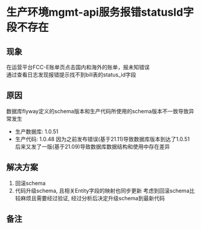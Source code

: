 # 生产环境mgmt-api服务报错statusId字段不存在

## 现象

在运营平台FCC-E账单页点击国内和海外的账单，报未知错误<br/>
通过查看日志发现报错提示找不到bill表的status_id字段

## 原因

数据库flyway定义的schema版本和生产代码所使用的schema版本不一致导致异常发生

- 生产数据库: 1.0.51
- 生产代码: 1.0.48
  因为之前发布错误(基于21.11)导致数据库版本到达了1.0.51<br/>
  后来又发了一版(基于21.09)导致数据库数据结构和使用中存在差异

## 解决方案

1. 回滚schema
2. 代码升级schema, 且相关Entity字段的映射也同步更新
   考虑到回滚schema比较麻烦且需要经过验证, 经过分析后决定升级schema到最新代码

## 备注